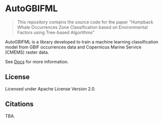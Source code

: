 # AutoGBIFML

> This repository contains the source code for the paper "Humpback Whale Occurrences Zone Classification based on Environmental Factors using Tree-based Algorithms"

AutoGBIFML is a library developed to train a machine learning classification model from GBIF occurrences data and Copernicus Marine Service (CMEMS) raster data.

See [Docs](./docs/index.md) for more information.

## License

Licensed under Apache License Version 2.0.

## Citations

TBA.
